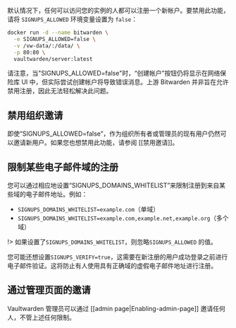默认情况下，任何可以访问您的实例的人都可以注册一个新帐户。要禁用此功能，请将 `SIGNUPS_ALLOWED` 环境变量设置为 `false`：

```sh
docker run -d --name bitwarden \
  -e SIGNUPS_ALLOWED=false \
  -v /vw-data/:/data/ \
  -p 80:80 \
  vaultwarden/server:latest
```

请注意，当"SIGNUPS_ALLOWED=false"时，“创建帐户”按钮仍将显示在网络保险库 UI 中，但实际尝试创建帐户将导致错误消息。上游 Bitwarden 并非旨在允许禁用注册，因此无法轻松解决此问题。

## 禁用组织邀请

即使“SIGNUPS_ALLOWED=false”，作为组织所有者或管理员的现有用户仍然可以邀请新用户。如果您也想禁用此功能，请参阅 [[禁用邀请]]。

## 限制某些电子邮件域的注册

您可以通过相应地设置“SIGNUPS_DOMAINS_WHITELIST”来限制注册到来自某些域的电子邮件地址。例如：

- `SIGNUPS_DOMAINS_WHITELIST=example.com`（单域）
- `SIGNUPS_DOMAINS_WHITELIST=example.com,example.net,example.org`（多个域）

!>  如果设置了`SIGNUPS_DOMAINS_WHITELIST`，则忽略`SIGNUPS_ALLOWED` 的值。

您可能还想设置`SIGNUPS_VERIFY=true`，这需要在新注册的用户成功登录之前进行电子邮件验证。这将防止有人使用具有正确域的虚假电子邮件地址进行注册。

## 通过管理页面的邀请

Vaultwarden 管理员可以通过 [[admin page|Enabling-admin-page]] 邀请任何人，不管上述任何限制。